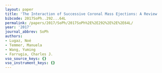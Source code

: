 ```yaml
---
layout: paper
title: 'The Interaction of Successive Coronal Mass Ejections: A Review'
bibcode: 2017SoPh..292...64L
permalink: /papers/2017/SoPh/2017SoPh%2E%2E292%2E%2E%2E64L/
year: '2017'
journal_abbrev: SoPh
authors:
- Lugaz, Noé
- Temmer, Manuela
- Wang, Yuming
- Farrugia, Charles J.
vso_source_keys: {}
vso_instrument_keys: {}
---
```

